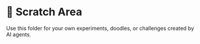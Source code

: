 # 📝 Scratch Area

Use this folder for your own experiments, doodles, or challenges created by AI agents.
